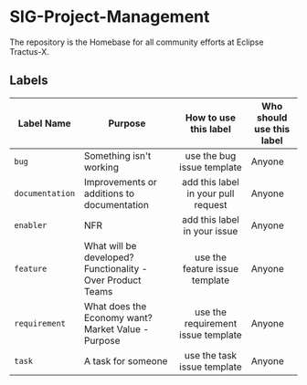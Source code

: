 # SIG-Project-Management

The repository is the Homebase for all community efforts at Eclipse Tractus-X.

## Labels

| Label Name      | Purpose                                                    |        How to use this label        | Who should use this label |
|-----------------|------------------------------------------------------------|:-----------------------------------:|---------------------------|
| `bug`           | Something isn't working                                    |     use the bug issue template      | Anyone                    |
| `documentation` | Improvements or additions to documentation                 | add this label in your pull request | Anyone                    |
| `enabler`       | NFR                                                        |    add this label in your issue     | Anyone                    |
| `feature`       | What will be developed? Functionality - Over Product Teams |   use the feature issue template    | Anyone                    |
| `requirement`   | What does the Economy want? Market Value - Purpose         | use the requirement issue template  | Anyone                    |
| `task`          | A task for someone                                         |     use the task issue template     | Anyone                    |